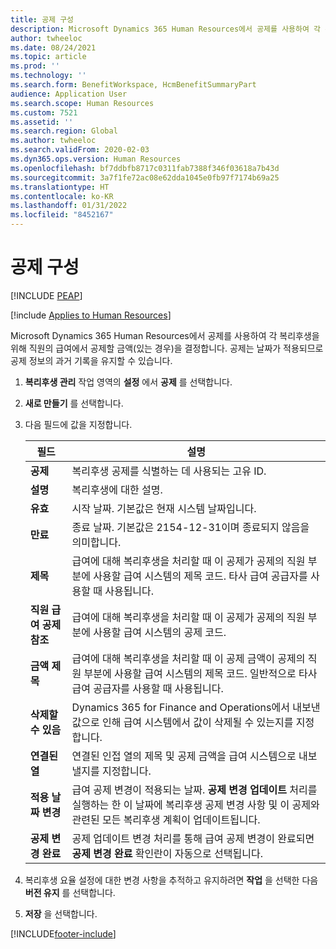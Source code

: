 ```yaml
---
title: 공제 구성
description: Microsoft Dynamics 365 Human Resources에서 공제를 사용하여 각 복리후생을 위해 직원의 급여에서 공제할 금액(있는 경우)을 결정합니다.
author: twheeloc
ms.date: 08/24/2021
ms.topic: article
ms.prod: ''
ms.technology: ''
ms.search.form: BenefitWorkspace, HcmBenefitSummaryPart
audience: Application User
ms.search.scope: Human Resources
ms.custom: 7521
ms.assetid: ''
ms.search.region: Global
ms.author: twheeloc
ms.search.validFrom: 2020-02-03
ms.dyn365.ops.version: Human Resources
ms.openlocfilehash: bf7ddbfb8717c0311fab7388f346f03618a7b43d
ms.sourcegitcommit: 3a7f1fe72ac08e62dda1045e0fb97f7174b69a25
ms.translationtype: HT
ms.contentlocale: ko-KR
ms.lasthandoff: 01/31/2022
ms.locfileid: "8452167"
---
```

# <a name="configure-deductions"></a>공제 구성


[!INCLUDE [PEAP](../includes/peap-2.md)]

[!include [Applies to Human Resources](../includes/applies-to-hr.md)]

Microsoft Dynamics 365 Human Resources에서 공제를 사용하여 각 복리후생을 위해 직원의 급여에서 공제할 금액(있는 경우)을 결정합니다. 공제는 날짜가 적용되므로 공제 정보의 과거 기록을 유지할 수 있습니다. 

1. **복리후생 관리** 작업 영역의 **설정** 에서 **공제** 를 선택합니다.

2. **새로 만들기** 를 선택합니다.

3. 다음 필드에 값을 지정합니다.

   | 필드 | 설명 |
   | --- | --- |
   | **공제** | 복리후생 공제를 식별하는 데 사용되는 고유 ID. |
   | **설명** | 복리후생에 대한 설명. |
   | **유효** | 시작 날짜. 기본값은 현재 시스템 날짜입니다. |
   | **만료** | 종료 날짜. 기본값은 2154-12-31이며 종료되지 않음을 의미합니다. |
   | **제목** | 급여에 대해 복리후생을 처리할 때 이 공제가 공제의 직원 부분에 사용할 급여 시스템의 제목 코드. 타사 급여 공급자를 사용할 때 사용됩니다. |
   | **직원 급여 공제 참조** | 급여에 대해 복리후생을 처리할 때 이 공제가 공제의 직원 부분에 사용할 급여 시스템의 공제 코드. |
   | **금액 제목** | 급여에 대해 복리후생을 처리할 때 이 공제 금액이 공제의 직원 부분에 사용할 급여 시스템의 제목 코드. 일반적으로 타사 급여 공급자를 사용할 때 사용됩니다. |
   | **삭제할 수 있음** | Dynamics 365 for Finance and Operations에서 내보낸 값으로 인해 급여 시스템에서 값이 삭제될 수 있는지를 지정합니다. |
   | **연결된 열** | 연결된 인접 열의 제목 및 공제 금액을 급여 시스템으로 내보낼지를 지정합니다. |
   | **적용 날짜 변경** | 급여 공제 변경이 적용되는 날짜. **공제 변경 업데이트** 처리를 실행하는 한 이 날짜에 복리후생 공제 변경 사항 및 이 공제와 관련된 모든 복리후생 계획이 업데이트됩니다. |
   | **공제 변경 완료** | 공제 업데이트 변경 처리를 통해 급여 공제 변경이 완료되면 **공제 변경 완료** 확인란이 자동으로 선택됩니다. |
   
4. 복리후생 요율 설정에 대한 변경 사항을 추적하고 유지하려면 **작업** 을 선택한 다음 **버전 유지** 를 선택합니다.

5. **저장** 을 선택합니다. 


[!INCLUDE[footer-include](../includes/footer-banner.md)]
